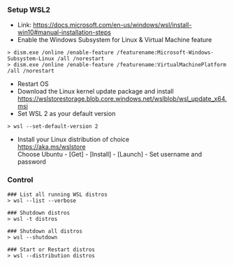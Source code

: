 ### Setup WSL2
- Link: https://docs.microsoft.com/en-us/windows/wsl/install-win10#manual-installation-steps
- Enable the Windows Subsystem for Linux & Virtual Machine feature

~~~
> dism.exe /online /enable-feature /featurename:Microsoft-Windows-Subsystem-Linux /all /norestart
> dism.exe /online /enable-feature /featurename:VirtualMachinePlatform /all /norestart
~~~

- Restart OS
- Download the Linux kernel update package and install<br>
https://wslstorestorage.blob.core.windows.net/wslblob/wsl_update_x64.msi
- Set WSL 2 as your default version

~~~
> wsl --set-default-version 2
~~~

- Install your Linux distribution of choice<br>
https://aka.ms/wslstore<br>
Choose Ubuntu - [Get] - [Install] - [Launch] - Set username and password

### Control

~~~
### List all running WSL distros
> wsl --list --verbose

### Shutdown distros
> wsl -t distros

### Shutdown all distros
> wsl --shutdown

### Start or Restart distros
> wsl --distribution distros
~~~
